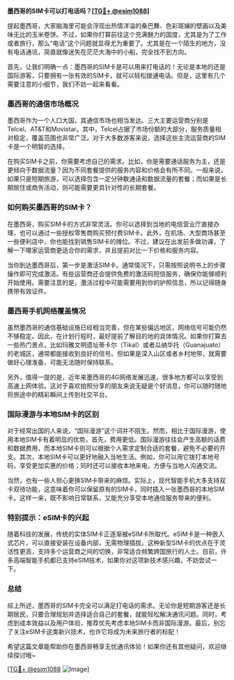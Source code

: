 **墨西哥的SIM卡可以打电话吗？[[TG💪+ @esim1088](https://t.me/s/esim1088)]**

提起墨西哥，大家脑海里可能会浮现出热情洋溢的桑巴舞、色彩斑斓的壁画以及美味无比的玉米卷饼。不过，如果你打算前往这个充满魅力的国度，尤其是为了工作或者旅行，那么“电话”这个问题就显得尤为重要了。尤其是在一个陌生的地方，没有电话通讯，简直就像迷失在茫茫大海中的小船，完全找不到方向。

首先，让我们明确一点：墨西哥的SIM卡是可以用来打电话的！无论是本地的还是国际游客，只要拥有一张有效的SIM卡，就可以轻松拨通电话。但是，这里有几个需要注意的小细节，我们不妨一起来看看。

### 墨西哥的通信市场概况

墨西哥作为一个人口大国，其通信市场也相当发达。三大主要运营商分别是Telcel、AT&T和Movistar。其中，Telcel占据了市场份额的大部分，服务质量相对稳定，覆盖范围也非常广泛。对于大多数游客来说，选择这些主流运营商的SIM卡是一个明智的选择。

在购买SIM卡之前，你需要考虑自己的需求。比如，你是需要通话服务为主，还是更倾向于数据流量？因为不同套餐提供的服务内容和价格会有所不同。一般来说，如果只是短期旅游，可以选择包含一定分钟数通话和数据流量的套餐；而如果是长期居住或商务活动，则可能需要更具针对性的长期套餐。

### 如何购买墨西哥的SIM卡？

在墨西哥，购买SIM卡的方式非常灵活。你可以选择到当地的电信营业厅直接办理，也可以通过一些授权零售商购买预付费SIM卡。此外，在机场、大型商场甚至一些便利店中，你也能找到销售SIM卡的摊位。不过，建议在出发前多做功课，了解一下哪家运营商更适合你的需求，并且提前对比一下价格和服务内容。

当你到达墨西哥后，第一步是激活SIM卡。通常情况下，只需按照说明书上的步骤操作即可完成激活。有些运营商还会提供免费的激活码短信服务，确保你能够顺利开始使用。需要注意的是，激活过程中可能需要用到你的护照信息，所以记得随身携带有效证件。

### 墨西哥手机网络覆盖情况

虽然墨西哥的通信基础设施已经相当完善，但在某些偏远地区，网络信号可能仍然不够稳定。因此，在计划行程时，最好提前了解目的地的具体情况。如果你打算去一些热门景点，比如玛雅文明遗址蒂卡尔（Tikal）或者瓜纳华托（Guanajuato）的老城区，通常都能接收到良好的信号。但如果是深入山区或者乡村地带，就需要做好心理准备，可能无法随时保持联系。

另外，值得一提的是，近年来墨西哥的4G网络发展迅速，很多地方都可以享受到高速上网体验。这对于喜欢拍照分享的朋友来说无疑是个好消息，你可以随时随地将旅途中的精彩瞬间上传到社交平台。

### 国际漫游与本地SIM卡的区别

对于经常出国的人来说，“国际漫游”这个词并不陌生。然而，相比于国际漫游，使用本地SIM卡有着明显的优势。首先，费用更低。国际漫游往往会产生高额的话费和数据费用，而本地SIM卡则可以根据个人需求定制合适的套餐，避免不必要的开支。其次，本地SIM卡可以更好地融入当地生活。例如，你可以用它拨打本地号码，享受更加实惠的价格；同时还可以接收本地来电，方便与当地人沟通交流。

当然，也有一些人担心更换SIM卡带来的麻烦。实际上，现代智能手机大多支持双卡双待功能，这意味着你可以保留原有的SIM卡，同时插入一张墨西哥的本地SIM卡。这样一来，既不影响日常联系，又能充分享受本地通信服务带来的便利。

### 特别提示：eSIM卡的兴起

随着科技的发展，传统的实体SIM卡正逐渐被eSIM卡所取代。eSIM卡是一种嵌入式芯片，可以直接安装在设备内部，无需物理插拔。这种新型SIM卡的优点在于灵活性更高，支持多个运营商之间的切换，非常适合频繁跨国旅行的人士。目前，许多高端智能手机都已支持eSIM技术，如果你对这项新技术感兴趣，不妨尝试一下。

### 总结

综上所述，墨西哥的SIM卡完全可以满足打电话的需求。无论你是短期游客还是长期居民，只要合理规划并选择适合自己的套餐，就能轻松解决通讯问题。同时，考虑到成本效益以及用户体验，推荐优先考虑本地SIM卡而非国际漫游。最后，别忘了关注eSIM卡这类新兴技术，也许它将成为未来旅行者的标配！

希望这篇文章能帮助你在墨西哥畅享无忧通讯体验！如果你还有其他疑问，欢迎继续探讨哦~ 

[[TG💪+ @esim1088](https://t.me/s/esim1088) ![Image](https://i.postimg.cc/4NQfJmqS/Snipaste-2025-05-13-00-14-12.png)]